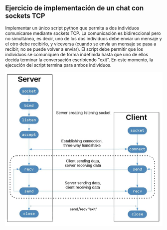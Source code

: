 ## Ejercicio de implementación de un chat con sockets TCP
Implementar un único script python que permita a dos individuos comunicarse mediante sockets TCP. La comunicación es bidireccional pero no simultánea, es decir, uno de los dos individuos debe enviar un mensaje y el otro debe recibirlo, y viceversa (cuando se envía un mensaje se pasa a recibir, no se puede volver a enviar). El script debe permitir que los individuos se comuniquen de forma indefinida hasta que uno de ellos decida terminar la conversación escribiendo "exit". En este momento, la ejecución del script termina para ambos individuos.

<!-- img diagram -->
![diagram](instructions.png)
